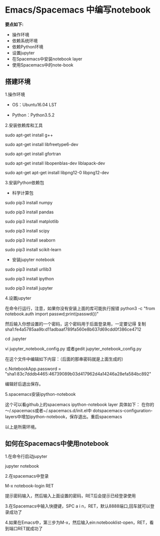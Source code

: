# Emacs/Spacemacs 中编写notebook
**要点如下:**

- 操作环境
- 依赖系统环境
- 依赖Python环境
- 设置jupyter
- 在Spacemacs中安装notebook layer
- 使用Spacemacs中的note-book

## 搭建环境

1.操作环境

- OS：Ubuntu16.04 LST

- Python：Python3.5.2

2.安装依赖库和工具

sudo apt-get install g++

sudo apt-get install libfreetype6-dev

sudo apt-get install gfortran

sudo apt-get install libopenblas-dev liblapack-dev

sudo apt-get apt-get install libpng12-0 libpng12-dev

3.安装Python依赖包

- 科学计算包

sudo pip3 install numpy

sudo pip3 install pandas

sudo pip3 install matplotlib

sudo pip3 install scipy

sudo pip3 install seaborn

sudo pip3 install scikit-learn

- 安装jupyter notebook

sudo pip3 install urllib3

sudo pip3 install ipython

sudo pip3 install jupyter

4.设置jupyter

在命令行运行，注意，如果你没有安装上面的库可能执行报错
python3 -c "from notebook.auth import passwd;print(passwd())"

然后输入你想设置的一个密码，这个密码用于后面登录用，一定要记得
复制sha1:fe4a5785aa9b:d11adbaaf789fa560e8b637d69cdd0f386ce4712

cd .jupyter

vi jupyter_notebook_config.py 或者gedit jupyter_notebook_config.py

在这个文件中编辑如下内容：（后面的那串密码就是上面生成的）

c.NotebookApp.password = "sha1:83c7dddb4465:46739089b03d417962d4a14246a28efa584bc892"

编辑好后退出保存。

5.spacemacs安装ipython-notebook 

这个可以看github上的spacemacs ipython-notebook layer
具体如下：
在你的～/.spacemacs或者~/.spacemacs.d/init.el中 dotspacemacs-configuration-layers中增加ipython-notebook，保存退出。重启spacemacs

以上是所需环境。

## 如何在Spacemacs中使用notebook

1.在命令行启动jupyter

jupyter notebook

2.在spacemacs中登录

M-x notebook-login RET

提示密码输入，然后输入上面设置的密码，RET后会提示已经登录使用

3.在Spacemacs中输入快捷键，SPC a i n，RET，默认8888端口,回车就可以登录成功了

4.如果在Emacs中，第三步为M-x，然后输入ein:notebooklist-open，RET，看到端口RET就成功了

